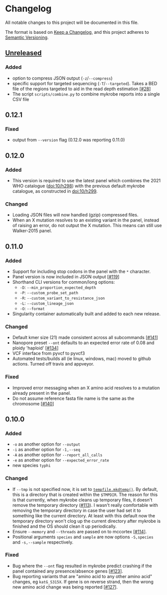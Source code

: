 # Changelog

All notable changes to this project will be documented in this file.

The format is based on [Keep a Changelog](https://keepachangelog.com/en/1.0.0/), and
this project adheres to [Semantic Versioning](https://semver.org/spec/v2.0.0.html).

## [Unreleased]

### Added

- option to compress JSON output (`-z`/`--compress`)
- specific support for targeted sequencing (`-T`/`--targeted`). Takes a BED file of the regions targeted to aid in the read depth estimation [[#28][28]]
- The script `scripts/combine.py` to combine mykrobe reports into a single CSV file

## 0.12.1

### Fixed

-  output from `--version` flag (0.12.0 was reporting 0.11.0)

## 0.12.0

### Added

- This version is required to use the latest panel which combines the 2021 WHO
  catalogue ([doi:10/h298](https://doi.org/10/h298)) with the previous default mykrobe
  catalogue, as constructed in [doi:10/h299](https://doi.org/10/h299).

### Changed

- Loading JSON files will now handled (gzip) compressed files.
- When an X mutation resolves to an existing variant in the panel, instead of
  raising an error, do not output the X mutation. This means can still use
  Walker-2015 panel.

## 0.11.0

### Added

- Support for including stop codons in the panel with the `*` character.
- Panel version is now included in JSON output [[#119][119]]
- Shorthand CLI versions for common/long options:
    - `-D`: `--min_proportion_expected_depth`
    - `-P`: `--custom_probe_set_path`
    - `-R`: `--custom_variant_to_resistance_json`
    - `-L`: `--custom_lineage_json`
    - `-O`: `--format`
- Singularity container automatically built and added to each new release.

### Changed

- Default kmer size (21) made consistent across all subcommands [[#141][141]]
- Nanopore preset `--ont` defaults to an expected error rate of 0.08 and ploidy
  'haploid' [[#134][134]]
- VCF interface from pyvcf to pyvcf3
- Automated tests/builds all (ie linux, windows, mac) moved to github actions.
  Turned off travis and appveyor.

### Fixed

- Improved error messaging when an X amino acid resolves to a mutation already present
  in the panel.
- Do not assume reference fasta file name is the same as the chromosome [[#140][140]]

## 0.10.0

### Added

- `-o` as another option for `--output`
- `-i` as another option for `-1,--seq`
- `-A` as another option for `--report_all_calls`
- `-e` as another option for `--expected_error_rate`
- new species `typhi`

### Changed

- If `--tmp` is not specified now, it is set to [`tempfile.mkdtemp()`][mkdtemp]. By
  default, this is a directory that is created within the `$TMPDIR`. The reason for this
  is that currently, when mykrobe cleans up temporary files, it doesn't remove the
  temporary directory ([#113][113]). I wasn't really comfortable with removing the
  temporary directory in case the user had set it to something like the current
  directory. At least with this default now the temporary directory won't clog up the
  current directory after mykrobe is finished and the OS should clean it up
  periodically.
- Ensure `--memory` and `--threads` are passed on to mccortex [[#114][114]].
- Positional arguments `species` and `sample` are now options `-S,species` and
  `-s,--sample` respectively.

### Fixed

- Bug where the `--ont` flag resulted in mykrobe predict crashing if the panel
  contained any presence/absence genes [[#123][123]].
- Bug reporting variants that are "amino acid to any other amino acid" changes,
  eg `katG_S315X`. If gene is on reverse strand, then the wrong new amino
  acid change was being reported [[#127][127]].

[28]: https://github.com/Mykrobe-tools/mykrobe/issues/28

[113]: https://github.com/Mykrobe-tools/mykrobe/issues/113

[114]: https://github.com/Mykrobe-tools/mykrobe/issues/114

[119]: https://github.com/Mykrobe-tools/mykrobe/issues/119

[123]: https://github.com/Mykrobe-tools/mykrobe/issues/123

[127]: https://github.com/Mykrobe-tools/mykrobe/issues/127

[134]: https://github.com/Mykrobe-tools/mykrobe/issues/134

[140]: https://github.com/Mykrobe-tools/mykrobe/issues/140

[141]: https://github.com/Mykrobe-tools/mykrobe/issues/141

[142]: https://github.com/Mykrobe-tools/mykrobe/issues/142

[Unreleased]: https://github.com/Mykrobe-tools/mykrobe/compare/v0.12.1...HEAD

[mkdtemp]: https://docs.python.org/3.6/library/tempfile.html#tempfile.mkdtemp

